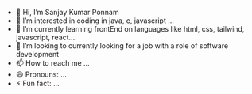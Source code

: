 - 👋 Hi, I’m Sanjay Kumar Ponnam
- 👀 I’m interested in coding in java, c, javascript ...
- 🌱 I’m currently learning frontEnd on languages like html, css, tailwind, javascript, react....
- 💞️ I’m looking to currently looking for a job with a role of software development
- 📫 How to reach me ...
- 😄 Pronouns: ...
- ⚡ Fun fact: ...

<!---
Sanjay Kumar Ponnam/Sanjay-kumar-007 is a ✨ special ✨ repository because its `README.md` (this file) appears on your GitHub profile.
You can click the Preview link to take a look at your changes.
--->

